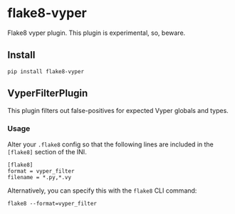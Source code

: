 # flake8-vyper

Flake8 vyper plugin.  This plugin is experimental, so, beware.

## Install

    pip install flake8-vyper

## VyperFilterPlugin

This plugin filters out false-positives for expected Vyper globals and types.

### Usage

Alter your `.flake8` config so that the following lines are included in the
`[flake8]` section of the INI.

    [flake8]
    format = vyper_filter
    filename = *.py,*.vy

Alternatively, you can specify this with the `flake8` CLI command:

    flake8 --format=vyper_filter
